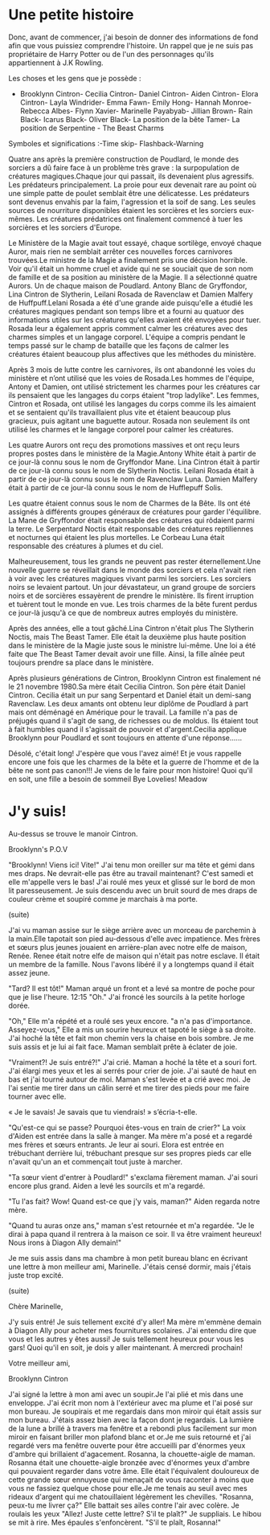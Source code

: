 # Une petite histoire


Donc, avant de commencer, j'ai besoin de donner des informations de fond afin que vous puissiez comprendre l'histoire. Un rappel que je ne suis pas propriétaire de Harry Potter ou de l'un des personnages qu'ils appartiennent à J.K Rowling.




Les choses et les gens que je possède :




- Brooklynn Cintron- Cecilia Cintron- Daniel Cintron- Aiden Cintron- Elora Cintron- Layla Windrider- Emma Fawn- Emily Hong- Hannah Monroe- Rebecca Albes- Flynn Xavier- Marinelle Payabyab- Jillian Brown- Rain Black- Icarus Black- Oliver Black- La position de la bête Tamer- La position de Serpentine - The Beast Charms




Symboles et significations :-Time skip- Flashback-Warning




Quatre ans après la première construction de Poudlard, le monde des sorciers a dû faire face à un problème très grave : la surpopulation de créatures magiques.Chaque jour qui passait, ils devenaient plus agressifs. Les prédateurs principalement. La proie pour eux devenait rare au point où une simple patte de poulet semblait être une délicatesse. Les prédateurs sont devenus envahis par la faim, l'agression et la soif de sang. Les seules sources de nourriture disponibles étaient les sorcières et les sorciers eux-mêmes. Les créatures prédatrices ont finalement commencé à tuer les sorcières et les sorciers d'Europe.




Le Ministère de la Magie avait tout essayé, chaque sortilège, envoyé chaque Auror, mais rien ne semblait arrêter ces nouvelles forces carnivores trouvées.Le ministre de la Magie a finalement pris une décision horrible. Voir qu'il était un homme cruel et avide qui ne se souciait que de son nom de famille et de sa position au ministère de la Magie. Il a sélectionné quatre Aurors. Un de chaque maison de Poudlard. Antony Blanc de Gryffondor, Lina Cintron de Slytherin, Leilani Rosada de Ravenclaw et Damien Malfery de Huffpuff.Lelani Rosada a été d'une grande aide puisqu'elle a étudié les créatures magiques pendant son temps libre et a fourni au quatuor des informations utiles sur les créatures qu'elles avaient été envoyées pour tuer. Rosada leur a également appris comment calmer les créatures avec des charmes simples et un langage corporel. L'équipe a compris pendant le temps passé sur le champ de bataille que les façons de calmer les créatures étaient beaucoup plus affectives que les méthodes du ministère.




Après 3 mois de lutte contre les carnivores, ils ont abandonné les voies du ministère et n’ont utilisé que les voies de Rosada.Les hommes de l'équipe, Antony et Damien, ont utilisé strictement les charmes pour les créatures car ils pensaient que les langages du corps étaient "trop ladylike". Les femmes, Cintron et Rosada, ont utilisé les langages du corps comme ils les aimaient et se sentaient qu'ils travaillaient plus vite et étaient beaucoup plus gracieux, puis agitant une baguette autour. Rosada non seulement ils ont utilisé les charmes et le langage corporel pour calmer les créatures.




Les quatre Aurors ont reçu des promotions massives et ont reçu leurs propres postes dans le ministère de la Magie.Antony White était à partir de ce jour-là connu sous le nom de Gryffondor Mane. Lina Cintron était à partir de ce jour-là connu sous le nom de Slytherin Noctis. Leilani Rosada était à partir de ce jour-là connu sous le nom de Ravenclaw Luna. Damien Malfery était à partir de ce jour-là connu sous le nom de Hufflepuff Solis.




Les quatre étaient connus sous le nom de Charmes de la Bête. Ils ont été assignés à différents groupes généraux de créatures pour garder l'équilibre. La Mane de Gryffondor était responsable des créatures qui rôdaient parmi la terre. Le Serpentard Noctis était responsable des créatures reptiliennes et nocturnes qui étaient les plus mortelles. Le Corbeau Luna était responsable des créatures à plumes et du ciel.




Malheureusement, tous les grands ne peuvent pas rester éternellement.Une nouvelle guerre se réveillait dans le monde des sorciers et cela n'avait rien à voir avec les créatures magiques vivant parmi les sorciers. Les sorciers noirs se levaient partout. Un jour dévastateur, un grand groupe de sorciers noirs et de sorcières essayèrent de prendre le ministère. Ils firent irruption et tuèrent tout le monde en vue. Les trois charmes de la bête furent perdus ce jour-là jusqu'à ce que de nombreux autres employés du ministère.




Après des années, elle a tout gâché.Lina Cintron n'était plus The Slytherin Noctis, mais The Beast Tamer. Elle était la deuxième plus haute position dans le ministère de la Magie juste sous le ministre lui-même. Une loi a été faite que The Beast Tamer devait avoir une fille. Ainsi, la fille aînée peut toujours prendre sa place dans le ministère.




Après plusieurs générations de Cintron, Brooklynn Cintron est finalement né le 21 novembre 1980.Sa mère était Cecilia Cintron. Son père était Daniel Cintron. Cecilia était un pur sang Serpentard et Daniel était un demi-sang Ravenclaw. Les deux amants ont obtenu leur diplôme de Poudlard à part mais ont déménagé en Amérique pour le travail. La famille n'a pas de préjugés quand il s'agit de sang, de richesses ou de moldus. Ils étaient tout à fait humbles quand il s'agissait de pouvoir et d'argent.Cecilia applique Brooklynn pour Poudlard et sont toujours en attente d'une réponse......




Désolé, c'était long! J'espère que vous l'avez aimé! Et je vous rappelle encore une fois que les charmes de la bête et la guerre de l'homme et de la bête ne sont pas canon!!! Je viens de le faire pour mon histoire! Quoi qu'il en soit, une fille a besoin de sommeil  Bye Lovelies!  Meadow




# J'y suis!


Au-dessus se trouve le manoir Cintron.




Brooklynn's P.O.V




"Brooklynn! Viens ici! Vite!" J'ai tenu mon oreiller sur ma tête et gémi dans mes draps. Ne devrait-elle pas être au travail maintenant? C'est samedi et elle m'appelle vers le bas! J'ai roulé mes yeux et glissé sur le bord de mon lit paresseusement. Je suis descendu avec un bruit sourd de mes draps de couleur crème et soupiré comme je marchais à ma porte.




(suite)




J'ai vu maman assise sur le siège arrière avec un morceau de parchemin à la main.Elle tapotait son pied au-dessous d'elle avec impatience. Mes frères et sœurs plus jeunes jouaient en arrière-plan avec notre elfe de maison, Renée. Renee était notre elfe de maison qui n'était pas notre esclave. Il était un membre de la famille. Nous l'avons libéré il y a longtemps quand il était assez jeune.




"Tard? Il est tôt!" Maman arqué un front et a levé sa montre de poche pour que je lise l'heure. 12:15 "Oh." J'ai froncé les sourcils à la petite horloge dorée.




"Oh," Elle m'a répété et a roulé ses yeux encore. "a n'a pas d'importance. Asseyez-vous," Elle a mis un sourire heureux et tapoté le siège à sa droite. J'ai hoché la tête et fait mon chemin vers la chaise en bois sombre. Je me suis assis et je lui ai fait face. Maman semblait prête à éclater de joie.




"Vraiment?! Je suis entré?!" J'ai crié. Maman a hoché la tête et a souri fort. J'ai élargi mes yeux et les ai serrés pour crier de joie. J'ai sauté de haut en bas et j'ai tourné autour de moi. Maman s'est levée et a crié avec moi. Je l'ai sentie me tirer dans un câlin serré et me tirer des pieds pour me faire tourner avec elle.




« Je le savais! Je savais que tu viendrais! » s’écria-t-elle.




"Qu'est-ce qui se passe? Pourquoi êtes-vous en train de crier?" La voix d'Aiden est entrée dans la salle à manger. Ma mère m'a posé et a regardé mes frères et sœurs entrants. Je leur ai souri. Elora est entrée en trébuchant derrière lui, trébuchant presque sur ses propres pieds car elle n'avait qu'un an et commençait tout juste à marcher.




"Ta sœur vient d'entrer à Poudlard!" s'exclama fièrement maman. J'ai souri encore plus grand. Aiden a levé les sourcils et m'a regardé.




"Tu l'as fait? Wow! Quand est-ce que j'y vais, maman?" Aiden regarda notre mère.




"Quand tu auras onze ans," maman s'est retournée et m'a regardée. "Je le dirai à papa quand il rentrera à la maison ce soir. Il va être vraiment heureux! Nous irons à Diagon Ally demain!"









Je me suis assis dans ma chambre à mon petit bureau blanc en écrivant une lettre à mon meilleur ami, Marinelle. J'étais censé dormir, mais j'étais juste trop excité.




(suite)




Chère Marinelle,




J'y suis entré! Je suis tellement excité d'y aller! Ma mère m'emmène demain à Diagon Ally pour acheter mes fournitures scolaires. J'ai entendu dire que vous et les autres y êtes aussi! Je suis tellement heureux pour vous les gars! Quoi qu'il en soit, je dois y aller maintenant. À mercredi prochain!




Votre meilleur ami,




Brooklynn Cintron




J'ai signé la lettre à mon ami avec un soupir.Je l'ai plié et mis dans une enveloppe. J'ai écrit mon nom à l'extérieur avec ma plume et l'ai posé sur mon bureau. Je soupirais et me regardais dans mon miroir qui était assis sur mon bureau. J'étais assez bien avec la façon dont je regardais. La lumière de la lune a brillé à travers ma fenêtre et a rebondi plus facilement sur mon miroir en faisant briller mon plafond blanc et or.Je me suis retourné et j'ai regardé vers ma fenêtre ouverte pour être accueilli par d'énormes yeux d'ambre qui brillaient d'agacement. Rosanna, la chouette-aigle de maman. Rosanna était une chouette-aigle bronzée avec d'énormes yeux d'ambre qui pouvaient regarder dans votre âme. Elle était l'équivalent douloureux de cette grande sœur ennuyeuse qui menaçait de vous raconter à moins que vous ne fassiez quelque chose pour elle.Je me tenais au seuil avec mes rideaux d'argent qui me chatouillaient légèrement les chevilles. "Rosanna, peux-tu me livrer ça?" Elle battait ses ailes contre l'air avec colère. Je roulais les yeux "Allez! Juste cette lettre? S'il te plaît?" Je suppliais. Le hibou se mit à rire. Mes épaules s'enfoncèrent. "S'il te plaît, Rosanna!"